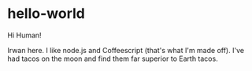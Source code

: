 # hello-world

Hi Human!

Irwan here. I like node.js and Coffeescript (that's what I'm made off).
I've had tacos on the moon and find them far superior to Earth tacos.
